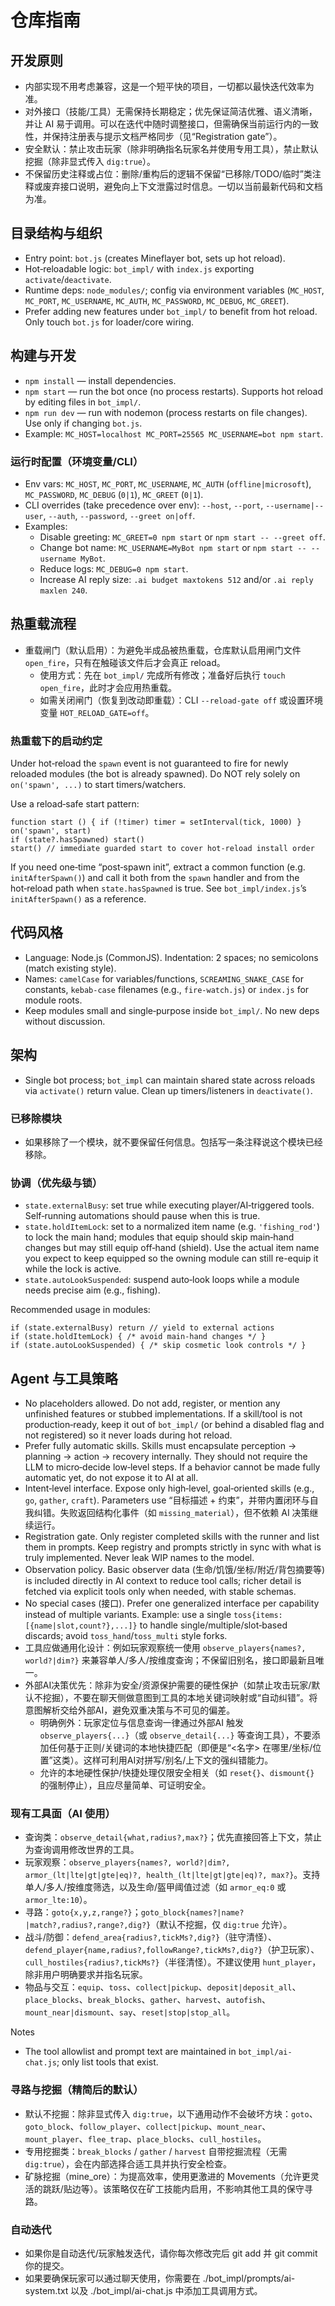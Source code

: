 # 仓库指南

## 开发原则
- 内部实现不用考虑兼容，这是一个短平快的项目，一切都以最快迭代效率为准。
- 对外接口（技能/工具）无需保持长期稳定；优先保证简洁优雅、语义清晰，并让 AI 易于调用。可以在迭代中随时调整接口，但需确保当前运行内的一致性，并保持注册表与提示文档严格同步（见“Registration gate”）。
- 安全默认：禁止攻击玩家（除非明确指名玩家名并使用专用工具），禁止默认挖掘（除非显式传入 `dig:true`）。
- 不保留历史注释或占位：删除/重构后的逻辑不保留“已移除/TODO/临时”类注释或废弃接口说明，避免向上下文泄露过时信息。一切以当前最新代码和文档为准。

## 目录结构与组织
- Entry point: `bot.js` (creates Mineflayer bot, sets up hot reload).
- Hot‑reloadable logic: `bot_impl/` with `index.js` exporting `activate`/`deactivate`.
- Runtime deps: `node_modules/`; config via environment variables (`MC_HOST`, `MC_PORT`, `MC_USERNAME`, `MC_AUTH`, `MC_PASSWORD`, `MC_DEBUG`, `MC_GREET`).
- Prefer adding new features under `bot_impl/` to benefit from hot reload. Only touch `bot.js` for loader/core wiring.

## 构建与开发
- `npm install` — install dependencies.
- `npm start` — run the bot once (no process restarts). Supports hot reload by editing files in `bot_impl/`.
- `npm run dev` — run with nodemon (process restarts on file changes). Use only if changing `bot.js`.
- Example: `MC_HOST=localhost MC_PORT=25565 MC_USERNAME=bot npm start`.

### 运行时配置（环境变量/CLI）
- Env vars: `MC_HOST`, `MC_PORT`, `MC_USERNAME`, `MC_AUTH` (`offline|microsoft`), `MC_PASSWORD`, `MC_DEBUG` (`0|1`), `MC_GREET` (`0|1`).
- CLI overrides (take precedence over env): `--host`, `--port`, `--username|--user`, `--auth`, `--password`, `--greet on|off`.
- Examples:
  - Disable greeting: `MC_GREET=0 npm start` or `npm start -- --greet off`.
  - Change bot name: `MC_USERNAME=MyBot npm start` or `npm start -- --username MyBot`.
  - Reduce logs: `MC_DEBUG=0 npm start`.
  - Increase AI reply size: `.ai budget maxtokens 512` and/or `.ai reply maxlen 240`.

## 热重载流程
- 重载闸门（默认启用）：为避免半成品被热重载，仓库默认启用闸门文件 `open_fire`，只有在触碰该文件后才会真正 reload。
  - 使用方式：先在 `bot_impl/` 完成所有修改；准备好后执行 `touch open_fire`，此时才会应用热重载。
  - 如需关闭闸门（恢复到改动即重载）：CLI `--reload-gate off` 或设置环境变量 `HOT_RELOAD_GATE=off`。

### 热重载下的启动约定

Under hot‑reload the `spawn` event is not guaranteed to fire for newly reloaded modules (the bot is already spawned). Do NOT rely solely on `on('spawn', ...)` to start timers/watchers.

Use a reload‑safe start pattern:

```
function start () { if (!timer) timer = setInterval(tick, 1000) }
on('spawn', start)
if (state?.hasSpawned) start()
start() // immediate guarded start to cover hot‑reload install order
```

If you need one‑time “post‑spawn init”, extract a common function (e.g. `initAfterSpawn()`) and call it both from the `spawn` handler and from the hot‑reload path when `state.hasSpawned` is true. See `bot_impl/index.js`’s `initAfterSpawn()` as a reference.

## 代码风格
- Language: Node.js (CommonJS). Indentation: 2 spaces; no semicolons (match existing style).
- Names: `camelCase` for variables/functions, `SCREAMING_SNAKE_CASE` for constants, `kebab-case` filenames (e.g., `fire-watch.js`) or `index.js` for module roots.
- Keep modules small and single‑purpose inside `bot_impl/`. No new deps without discussion.

## 架构
- Single bot process; `bot_impl` can maintain shared state across reloads via `activate()` return value. Clean up timers/listeners in `deactivate()`.

### 已移除模块
- 如果移除了一个模块，就不要保留任何信息。包括写一条注释说这个模块已经移除。

### 协调（优先级与锁）
- `state.externalBusy`: set true while executing player/AI‑triggered tools. Self‑running automations should pause when this is true.
- `state.holdItemLock`: set to a normalized item name (e.g. `'fishing_rod'`) to lock the main hand; modules that equip should skip main‑hand changes but may still equip off‑hand (shield). Use the actual item name you expect to keep equipped so the owning module can still re-equip it while the lock is active.
- `state.autoLookSuspended`: suspend auto‑look loops while a module needs precise aim (e.g., fishing).

Recommended usage in modules:
```
if (state.externalBusy) return // yield to external actions
if (state.holdItemLock) { /* avoid main-hand changes */ }
if (state.autoLookSuspended) { /* skip cosmetic look controls */ }
```

## Agent 与工具策略
- No placeholders allowed. Do not add, register, or mention any unfinished features or stubbed implementations. If a skill/tool is not production‑ready, keep it out of `bot_impl/` (or behind a disabled flag and not registered) so it never loads during hot reload.
- Prefer fully automatic skills. Skills must encapsulate perception → planning → action → recovery internally. They should not require the LLM to micro‑decide low‑level steps. If a behavior cannot be made fully automatic yet, do not expose it to AI at all.
- Intent‑level interface. Expose only high‑level, goal‑oriented skills (e.g., `go`, `gather`, `craft`). Parameters use “目标描述 + 约束”，并带内置闭环与自我纠错。失败返回结构化事件（如 `missing_material`），但不依赖 AI 决策继续运行。
- Registration gate. Only register completed skills with the runner and list them in prompts. Keep registry and prompts strictly in sync with what is truly implemented. Never leak WIP names to the model.
- Observation policy. Basic observer data (生命/饥饿/坐标/附近/背包摘要等) is included directly in AI context to reduce tool calls; richer detail is fetched via explicit tools only when needed, with stable schemas.
- No special cases (接口). Prefer one generalized interface per capability instead of multiple variants. Example: use a single `toss{items:[{name|slot,count?},...]}` to handle single/multiple/slot‑based discards; avoid `toss_hand`/`toss_multi` style forks.
- 工具应做通用化设计：例如玩家观察统一使用 `observe_players{names?, world?|dim?}` 来兼容单人/多人/按维度查询；不保留旧别名，接口即最新且唯一。
- 外部AI决策优先：除非为安全/资源保护需要的硬性保护（如禁止攻击玩家/默认不挖掘），不要在聊天侧做意图到工具的本地关键词映射或“自动纠错”。将意图解析交给外部AI，避免双重决策与不可见的偏差。
  - 明确例外：玩家定位与信息查询一律通过外部AI 触发 `observe_players{...}`（或 `observe_detail{...}` 等查询工具），不要添加任何基于正则/关键词的本地快捷匹配（即便是“<名字> 在哪里/坐标/位置”这类）。这样可利用AI对拼写/别名/上下文的强纠错能力。
  - 允许的本地硬性保护/快捷处理仅限安全相关（如 `reset{}`、`dismount{}` 的强制停止），且应尽量简单、可证明安全。

### 现有工具面（AI 使用）
- 查询类：`observe_detail{what,radius?,max?}`；优先直接回答上下文，禁止为查询调用修改世界的工具。
- 玩家观察：`observe_players{names?, world?|dim?, armor_(lt|lte|gt|gte|eq)?, health_(lt|lte|gt|gte|eq)?, max?}`。支持单人/多人/按维度筛选，以及生命/盔甲阈值过滤（如 `armor_eq:0` 或 `armor_lte:10`）。
- 寻路：`goto{x,y,z,range?}`；`goto_block{names?|name?|match?,radius?,range?,dig?}`（默认不挖掘，仅 `dig:true` 允许）。
- 战斗/防御：`defend_area{radius?,tickMs?,dig?}`（驻守清怪）、`defend_player{name,radius?,followRange?,tickMs?,dig?}`（护卫玩家）、`cull_hostiles{radius?,tickMs?}`（半径清怪）。不建议使用 `hunt_player`，除非用户明确要求并指名玩家。
- 物品与交互：`equip`、`toss`、`collect|pickup`、`deposit|deposit_all`、`place_blocks`、`break_blocks`、`gather`、`harvest`、`autofish`、`mount_near|dismount`、`say`、`reset|stop|stop_all`。

Notes
- The tool allowlist and prompt text are maintained in `bot_impl/ai-chat.js`; only list tools that exist.

### 寻路与挖掘（精简后的默认）
- 默认不挖掘：除非显式传入 `dig:true`，以下通用动作不会破坏方块：`goto`、`goto_block`、`follow_player`、`collect|pickup`、`mount_near`、`mount_player`、`flee_trap`、`place_blocks`、`cull_hostiles`。
- 专用挖掘类：`break_blocks` / `gather` / `harvest` 自带挖掘流程（无需 `dig:true`），会在内部选择合适工具并执行安全检查。
- 矿脉挖掘（mine_ore）：为提高效率，使用更激进的 Movements（允许更灵活的跳跃/贴边等）。该策略仅在矿工技能内启用，不影响其他工具的保守寻路。

### 自动迭代
- 如果你是自动迭代/玩家触发迭代，请你每次修改完后 git add 并 git commit 你的提交。
- 如果要确保玩家可以通过聊天使用，你需要在 ./bot_impl/prompts/ai-system.txt 以及 ./bot_impl/ai-chat.js 中添加工具调用方式。

